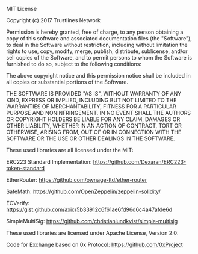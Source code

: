 MIT License

Copyright (c) 2017 Trustlines Network

Permission is hereby granted, free of charge, to any person obtaining a copy of this software and associated documentation files (the "Software"), to deal in the Software without restriction, including without limitation the rights to use, copy, modify, merge, publish, distribute, sublicense, and/or sell copies of the Software, and to permit persons to whom the Software is furnished to do so, subject to the following conditions:

The above copyright notice and this permission notice shall be included in all copies or substantial portions of the Software.

THE SOFTWARE IS PROVIDED "AS IS", WITHOUT WARRANTY OF ANY KIND, EXPRESS OR IMPLIED, INCLUDING BUT NOT LIMITED TO THE WARRANTIES OF MERCHANTABILITY, FITNESS FOR A PARTICULAR PURPOSE AND NONINFRINGEMENT. IN NO EVENT SHALL THE AUTHORS OR COPYRIGHT HOLDERS BE LIABLE FOR ANY CLAIM, DAMAGES OR OTHER LIABILITY, WHETHER IN AN ACTION OF CONTRACT, TORT OR OTHERWISE, ARISING FROM, OUT OF OR IN CONNECTION WITH THE SOFTWARE OR THE USE OR OTHER DEALINGS IN THE SOFTWARE.

These used libraries are all licensed under the MIT:

ERC223 Standard Implementation: https://github.com/Dexaran/ERC223-token-standard

EtherRouter: https://github.com/ownage-ltd/ether-router

SafeMath: https://github.com/OpenZeppelin/zeppelin-solidity/

ECVerify: https://gist.github.com/axic/5b33912c6f61ae6fd96d6c4a47afde6d

SimpleMultiSig: https://github.com/christianlundkvist/simple-multisig

These used libraries are licensed under Apache License, Version 2.0:

Code for Exchange based on 0x Protocol: https://github.com/0xProject
